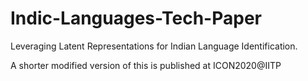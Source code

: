 # Indic-Languages-Tech-Paper
Leveraging Latent Representations for Indian Language Identification.

A shorter modified version of this is published at ICON2020@IITP
